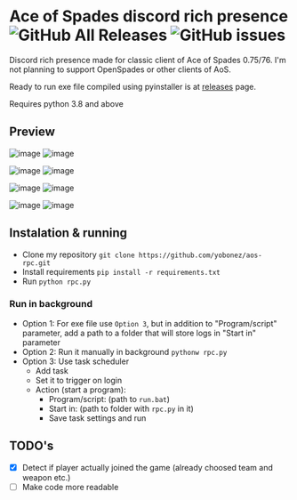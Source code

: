 # Ace of Spades discord rich presence  ![GitHub All Releases](https://img.shields.io/github/downloads/yobonez/aos-rpc/total?label=Downloads) ![GitHub issues](https://img.shields.io/github/issues/yobonez/aos-rpc?style=flat)

Discord rich presence made for classic client of Ace of Spades 0.75/76. I'm not planning to support OpenSpades or other clients of AoS.

Ready to run exe file compiled using pyinstaller is at [releases](https://github.com/yobonez/aos-rpc/releases) page.

Requires python 3.8 and above

## Preview

![image](https://dl.dropboxusercontent.com/s/35skyr71axafbzp/7oRE0bWOEa.png) ![image](https://dl.dropboxusercontent.com/s/v7xr9y1ggs4iyq8/Discord_t6nweOi0TR.png)

![image](https://dl.dropboxusercontent.com/s/qn3bqc94305iiry/8ZBnt13L2C.png) ![image](https://dl.dropboxusercontent.com/s/xgkn919tr5nsbmk/Discord_mYVnwJVZUi.png)

![image](https://dl.dropboxusercontent.com/s/7o7dywhh4122p4t/mQc65N66ib.png) ![image](https://dl.dropboxusercontent.com/s/04q2noum2v6fxzz/j1Bsb8yF8c.png)

![image](https://dl.dropboxusercontent.com/s/medrz5xu9luxtyw/rLN71cWSFy.png) ![image](https://dl.dropboxusercontent.com/s/gj24es6zvmf7m7y/4zic3YUBHD.png)

## Instalation & running

+ Clone my repository `git clone https://github.com/yobonez/aos-rpc.git`
+ Install requirements `pip install -r requirements.txt`
+ Run `python rpc.py`

### Run in background

+ Option 1: For exe file use `Option 3`, but in addition to "Program/script" parameter, add a path to a folder that will store logs in "Start in" parameter
+ Option 2: Run it manually in background `pythonw rpc.py`
+ Option 3: Use task scheduler
  + Add task
  + Set it to trigger on login
  + Action (start a program):
    + Program/script: (path to `run.bat`)
    + Start in: (path to folder with `rpc.py` in it)
    + Save task settings and run

## TODO's

+ [x] Detect if player actually joined the game (already choosed team and weapon etc.)
+ [ ] Make code more readable
